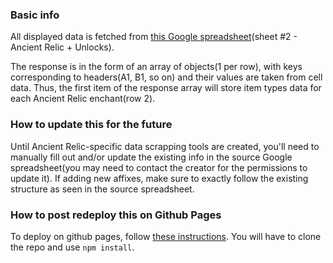 ### Basic info

All displayed data is fetched from [this Google spreadsheet](https://docs.google.com/spreadsheets/d/1SsMOf-6jhhhly36s2pf7aqWO96Y15lVN2alulkMJX1s/edit#gid=814775978)(sheet #2 - Ancient Relic + Unlocks).

The response is in the form of an array of objects(1 per row), with keys corresponding to headers(A1, B1, so on) and their values are taken from cell data.
Thus, the first item of the response array will store item types data for each Ancient Relic enchant(row 2).

### How to update this for the future

Until Ancient Relic-specific data scrapping tools are created, you'll need to manually fill out and/or update the existing info in the source Google spreadsheet(you may need to contact the creator for the permissions to update it). If adding new affixes, make sure to exactly follow the existing structure as seen in the source spreadsheet.

### How to post redeploy this on Github Pages

To deploy on github pages, follow [these instructions](https://create-react-app.dev/docs/deployment/#github-pages). You will have to clone the repo and use ``npm install``.